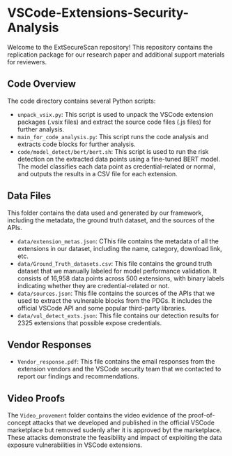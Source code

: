 # VSCode-Extensions-Security-Analysis

Welcome to the ExtSecureScan repository! This repository contains the replication package for our research paper and additional support materials for reviewers.

## Code Overview 
The code directory contains several Python scripts:

- `unpack_vsix.py`: This script is used to unpack the VSCode extension packages (.vsix files) and extract the source code files (.js files) for further analysis.
- `main_for_code_analysis.py`: This script runs the code analysis and extracts code blocks for further analysis.
- `code/model_detect/bert/bert.sh`: This script is used to run the risk detection on the extracted data points using a fine-tuned BERT model. The model classifies each data point as credential-related or normal, and outputs the results in a CSV file for each extension.

## Data Files
This folder contains the data used and generated by our framework, including the metadata, the ground truth dataset, and the sources of the APIs.

- `data/extension_metas.json`: CThis file contains the metadata of all the extensions in our dataset, including the name, category, download link, etc.
- `data/Ground_Truth_datasets.csv`: This file contains the ground truth dataset that we manually labeled for model performance validation. It consists of 16,958 data points across 500 extensions, with binary labels indicating whether they are credential-related or not.
- `data/sources.json`: This file contains the sources of the APIs that we used to extract the vulnerable blocks from the PDGs. It includes the official VSCode API and some popular third-party libraries.
- `data/vul_detect_exts.json`: This file contains our detection results for 2325 extensions that possible expose credentials.

## Vendor Responses

- `Vendor_response.pdf`: This file contains the email responses from the extension vendors and the VSCode security team that we contacted to report our findings and recommendations.

## Video Proofs

The `Video_provement` folder contains the video evidence of the proof-of-concept attacks that we developed and published in the official VSCode marketplace but removed sudenly after it is approved byt the marketplace. These attacks demonstrate the feasibility and impact of exploiting the data exposure vulnerabilities in VSCode extensions.